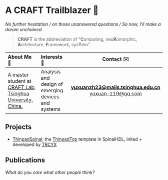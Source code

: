 # A CRAFT Trailblazer :rocket:

_No further hesitation / on those unanswered questions / So now, I'll make a dream unchained_

> **CRAFT** is the abbreviation of "**C**omputing, neu**R**omorphic, **A**rchitecture, **F**ramework, sys**T**em". 

|About Me :beginner:|Interests :microscope:|Contact :envelope:|
|:-|:-|:-:|
|A master student at [CRAFT Lab, Tsinghua University, China.](https://craft.cs.tsinghua.edu.cn/) | Analysis and design of emerging devices and systems |**[yuxuanzh23@mails.tsinghua.edu.cn](mailto:yuxuanzh23@mails.tsinghua.edu.cn)** </br> [yuxuan-z19@qq.com](mailto:yuxuan-z19@qq.com)|

## Projects

- [ThinpadSpinal](https://github.com/yuxuan-z19/ThinpadSpinal): the [ThinpadTop](https://github.com/thu-cs-lab/thinpad_top) template in SpinalHDL, inited + developed by [TRCYX](https://github.com/TRCYX)

## Publications

_What do you care what other people think?_
